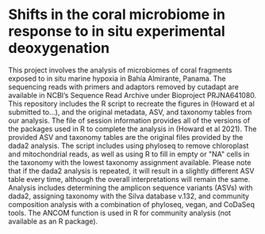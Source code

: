 # Shifts in the coral microbiome in response to in situ experimental deoxygenation
This project involves the analysis of microbiomes of coral fragments exposed to in situ marine hypoxia in Bahía Almirante, Panama. The sequencing reads with primers and adaptors removed by cutadapt are available in NCBI’s Sequence Read Archive under Bioproject PRJNA641080. This repository includes the R script to recreate the figures in (Howard et al submitted to...), and the original metadata, ASV, and taxonomy tables from our analysis. The file of session information provides all of the versions of the packages used in R to complete the analysis in (Howard et al 2021). The provided ASV and taxonomy tables are the original files provided by the dada2 analysis. The script includes using phyloseq to remove chloroplast and mitochondrial reads, as well as using R to fill in empty or "NA" cells in the taxonomy with the lowest taxonomy assignment available. Please note that if the dada2 analysis is repeated, it will result in a slightly different ASV table every time, although the overall interpretations will remain the same. Analysis includes determining the amplicon sequence variants (ASVs) with dada2, assigning taxonomy with the Silva database v.132, and community composition analysis with a combination of phyloseq, vegan, and CoDaSeq tools. The ANCOM function is used in R for community analysis (not available as an R package).
